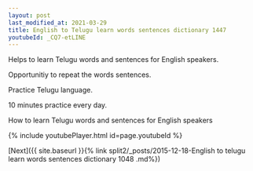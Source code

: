 ```yaml
---
layout: post
last_modified_at: 2021-03-29
title: English to Telugu learn words sentences dictionary 1447 
youtubeId: _CQ7-etLINE
---
```

 
 
Helps to learn Telugu words and sentences for English speakers.

Opportunitiy to repeat the words sentences. 

Practice Telugu language. 
 
10 minutes practice every day. 
 
How to learn Telugu words and sentences for English speakers 
 
{% include youtubePlayer.html id=page.youtubeId %}
 
 
[Next]({{ site.baseurl }}{% link  split2/_posts/2015-12-18-English to telugu learn words sentences dictionary 1048 .md%})
 
